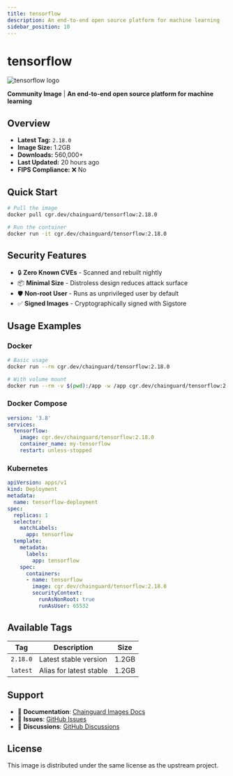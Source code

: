 ```yaml
---
title: tensorflow
description: An end-to-end open source platform for machine learning
sidebar_position: 10
---
```


# tensorflow

![tensorflow logo](https://cdn.jsdelivr.net/gh/devicons/devicon/icons/tensorflow/tensorflow-original.svg)

**Community Image** | **An end-to-end open source platform for machine learning**

## Overview

- **Latest Tag:** `2.18.0`
- **Image Size:** 1.2GB
- **Downloads:** 560,000+
- **Last Updated:** 20 hours ago
- **FIPS Compliance:** ❌ No

## Quick Start

```bash
# Pull the image
docker pull cgr.dev/chainguard/tensorflow:2.18.0

# Run the container
docker run -it cgr.dev/chainguard/tensorflow:2.18.0
```

## Security Features

- 🔒 **Zero Known CVEs** - Scanned and rebuilt nightly
- 📦 **Minimal Size** - Distroless design reduces attack surface
- 🛡️ **Non-root User** - Runs as unprivileged user by default
- ✅ **Signed Images** - Cryptographically signed with Sigstore

## Usage Examples

### Docker

```bash
# Basic usage
docker run --rm cgr.dev/chainguard/tensorflow:2.18.0

# With volume mount
docker run --rm -v $(pwd):/app -w /app cgr.dev/chainguard/tensorflow:2.18.0
```

### Docker Compose

```yaml
version: '3.8'
services:
  tensorflow:
    image: cgr.dev/chainguard/tensorflow:2.18.0
    container_name: my-tensorflow
    restart: unless-stopped
```

### Kubernetes

```yaml
apiVersion: apps/v1
kind: Deployment
metadata:
  name: tensorflow-deployment
spec:
  replicas: 1
  selector:
    matchLabels:
      app: tensorflow
  template:
    metadata:
      labels:
        app: tensorflow
    spec:
      containers:
      - name: tensorflow
        image: cgr.dev/chainguard/tensorflow:2.18.0
        securityContext:
          runAsNonRoot: true
          runAsUser: 65532
```

## Available Tags

| Tag | Description | Size |
|-----|-------------|------|
| `2.18.0` | Latest stable version | 1.2GB |
| `latest` | Alias for latest stable | 1.2GB |

## Support

- 📖 **Documentation**: [Chainguard Images Docs](/)
- 🐛 **Issues**: [GitHub Issues](https://github.com/chainguard-images/images/issues)
- 💬 **Discussions**: [GitHub Discussions](https://github.com/chainguard-images/images/discussions)

## License

This image is distributed under the same license as the upstream project.
